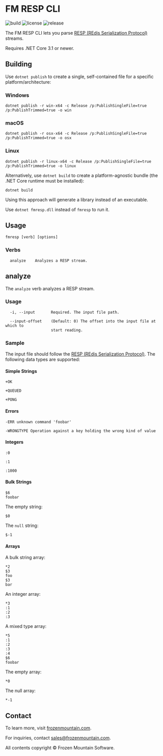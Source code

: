 # FM RESP CLI

![build](https://github.com/frozenmountain/fm-resp/workflows/build/badge.svg) ![license](https://img.shields.io/badge/License-MIT-yellow.svg) ![release](https://img.shields.io/github/v/release/frozenmountain/fm-resp.svg)

The FM RESP CLI lets you parse [RESP (REdis Serialization Protocol)](https://redis.io/topics/protocol) streams.

Requires .NET Core 3.1 or newer.

## Building

Use `dotnet publish` to create a single, self-contained file for a specific platform/architecture:

### Windows
```
dotnet publish -r win-x64 -c Release /p:PublishSingleFile=true /p:PublishTrimmed=true -o win
```

### macOS
```
dotnet publish -r osx-x64 -c Release /p:PublishSingleFile=true /p:PublishTrimmed=true -o osx
```

### Linux
```
dotnet publish -r linux-x64 -c Release /p:PublishSingleFile=true /p:PublishTrimmed=true -o linux
```

Alternatively, use `dotnet build` to create a platform-agnostic bundle (the .NET Core runtime must be installed):

```
dotnet build
```

Using this approach will generate a library instead of an executable.

Use `dotnet fmresp.dll` instead of `fmresp` to run it.

## Usage

```
fmresp [verb] [options]
```

### Verbs
```
  analyze    Analyzes a RESP stream.
```

## analyze

The `analyze` verb analyzes a RESP stream.

### Usage
```
  -i, --input       Required. The input file path.

  --input-offset    (Default: 0) The offset into the input file at which to
                    start reading.
```

### Sample
The input file should follow the [RESP (REdis Serialization Protocol)](https://redis.io/topics/protocol). The following data types are supported:

#### Simple Strings
```
+OK
```
```
+QUEUED
```
```
+PONG
```

#### Errors
```
-ERR unknown command 'foobar'
```
```
-WRONGTYPE Operation against a key holding the wrong kind of value
```

#### Integers
```
:0
```
```
:1
```
```
:1000
```

#### Bulk Strings
```
$6
foobar
```
The empty string:
```
$0

```
The `null` string:
```
$-1
```

#### Arrays
A bulk string array:
```
*2
$3
foo
$3
bar
```
An integer array:
```
*3
:1
:2
:3
```
A mixed type array:
```
*5
:1
:2
:3
:4
$6
foobar
```
The empty array:
```
*0
```
The null array:
```
*-1
```

## Contact

To learn more, visit [frozenmountain.com](https://www.frozenmountain.com).

For inquiries, contact [sales@frozenmountain.com](mailto:sales@frozenmountain.com).

All contents copyright © Frozen Mountain Software.
